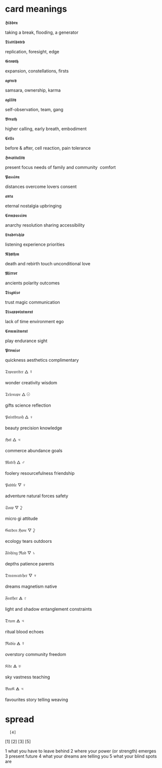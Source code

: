 # card meanings

𝕳𝖎𝖉𝖉𝖊𝖓

taking a break, flooding, a generator

𝕯𝖎𝖘𝖙𝖗𝖎𝖇𝖚𝖙𝖊𝖉 

replication, foresight, edge

𝕲𝖗𝖔𝖜𝖙𝖍 

expansion, constellations, firsts

𝖆𝖌𝖊𝖓𝖈𝖞 

samsara, ownership, karma

𝖆𝖌𝖎𝖑𝖎𝖙𝖞 

self-observation, team, gang

𝕭𝖗𝖊𝖆𝖙𝖍 

higher calling, early breath, embodiment

𝕮𝖊𝖑𝖑𝖘 

before & after, cell reaction, pain tolerance

𝕳𝖔𝖘𝖕𝖎𝖙𝖆𝖑𝖎𝖙𝖞 

present focus
needs of family and community 
comfort

𝕻𝖆𝖘𝖘𝖎𝖔𝖓 

distances overcome
lovers
consent

𝖆𝖚𝖗𝖆 

eternal
nostalgia
upbringing

𝕮𝖔𝖒𝖕𝖆𝖘𝖘𝖎𝖔𝖓 

anarchy resolution
sharing
accessibility

𝕷𝖊𝖆𝖉𝖊𝖗𝖘𝖍𝖎𝖕 

listening
experience
priorities

𝕽𝖍𝖞𝖙𝖍𝖒 

death and rebirth
touch
unconditional love

𝕸𝖎𝖗𝖗𝖔𝖗

ancients
polarity
outcomes

𝕯𝖎𝖘𝖌𝖚𝖎𝖘𝖊 

trust
magic
communication

𝕯𝖎𝖘𝖆𝖕𝖕𝖔𝖎𝖓𝖙𝖒𝖊𝖓𝖙 

lack of time
environment
ego

𝕮𝖔𝖒𝖒𝖎𝖙𝖒𝖊𝖓𝖙 

play
endurance
sight

𝕻𝖗𝖔𝖒𝖎𝖘𝖊

quickness
aesthetics
complimentary

𝔗𝔶𝔭𝔢𝔴𝔯𝔦𝔱𝔢𝔯
🜂 ☿

wonder
creativity
wisdom

𝔗𝔢𝔩𝔢𝔰𝔠𝔬𝔭𝔢
🜂 ☉

gifts
science
reflection


𝔓𝔞𝔦𝔫𝔱𝔟𝔯𝔲𝔰𝔥 
🜂 ♀

beauty
precision
knowledge

ℌ𝔞𝔱 
🜂 ♃

commerce
abundance
goals

𝔐𝔞𝔱𝔠𝔥 
🜂 ♂

foolery
resourcefulness
friendship

𝔓𝔞𝔡𝔡𝔩𝔢 
🜄 ♀

adventure
natural forces
safety

𝔖𝔬𝔞𝔭 
🜄 ⚳

micro
gi
attitude

𝔊𝔞𝔯𝔡𝔢𝔫 ℌ𝔬𝔰𝔢
🜄 ⚳

ecology
tears
outdoors

𝔉𝔦𝔰𝔥𝔦𝔫𝔤 ℜ𝔬𝔡 
🜄 ♄

depths
patience
parents

𝔇𝔯𝔢𝔞𝔪𝔠𝔞𝔱𝔠𝔥𝔢𝔯 
🜄 ♆

dreams
magnetism
native

𝔉𝔢𝔞𝔱𝔥𝔢𝔯 
🜁 ♇

light and shadow
entanglement
constraints

𝔇𝔯𝔲𝔪 
🜁 ♃

ritual
blood
echoes

ℜ𝔞𝔡𝔦𝔬 
🜁 ☿

overstory
community
freedom

𝔎𝔦𝔱𝔢 
🜁 ♅

sky
vastness
teaching

𝔅𝔬𝔬𝔎
🜁 ♃

favourites
story telling
weaving

# spread
      [4]   
[1] [2] [3]
      [5]

1 what you have to leave behind 
2 where your power (or strength) emerges 
3 present future
4 what your dreams are telling you
5 what your blind spots are